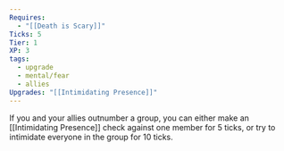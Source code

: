 ```yaml
---
Requires:
  - "[[Death is Scary]]"
Ticks: 5
Tier: 1
XP: 3
tags:
  - upgrade
  - mental/fear
  - allies
Upgrades: "[[Intimidating Presence]]"
---
```

If you and your allies outnumber a group, you can either make an [[Intimidating Presence]] check against one member for 5 ticks, or try to intimidate everyone in the group for 10 ticks.